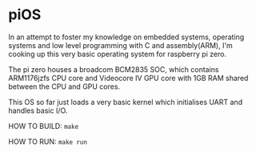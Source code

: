 # piOS

In an attempt to foster my knowledge on embedded systems, operating systems and low level programming with C and assembly(ARM), I'm cooking up this very basic operating system for raspberry pi zero.

The pi zero houses a broadcom BCM2835 SOC, which contains ARM1176jzfs CPU core and Videocore IV GPU core with 1GB RAM shared between the CPU and GPU cores.

This OS so far just loads a very basic kernel which initialises UART and handles basic I/O.

HOW TO BUILD:
```make```

HOW TO RUN:
```make run```